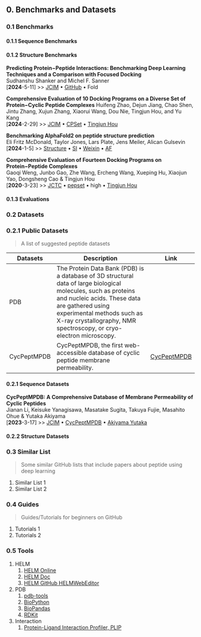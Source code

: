 ## 0. Benchmarks and Datasets

### 0.1 Benchmarks

#### 0.1.1 Sequence Benchmarks

#### 0.1.2 Structure Benchmarks

**Predicting Protein−Peptide Interactions: Benchmarking Deep Learning Techniques and a Comparison with Focused Docking**  
Sudhanshu Shanker and Michel F. Sanner  
[**2024**-5-11] >> [JCIM](https://doi.org/10.1021/acs.jcim.3c00602) • [GitHub](https://github.com/sannerlab/benchmarking_2023) • Fold

**Comprehensive Evaluation of 10 Docking Programs on a Diverse Set of Protein−Cyclic Peptide Complexes**
Huifeng Zhao, Dejun Jiang, Chao Shen, Jintu Zhang, Xujun Zhang, Xiaorui Wang, Dou Nie, Tingjun Hou, and Yu Kang  
[**2024**-2-29] >> [JCIM](https://doi.org/10.1021/acs.jcim.3c01921) • [CPSet](https://github.com/huifengzhao/CPSet) • [Tingjun Hou](https://scholar.google.com/citations?hl=en&user=vHW2kqUAAAAJ)

**Benchmarking AlphaFold2 on peptide structure prediction**  
Eli Fritz McDonald, Taylor Jones, Lars Plate, Jens Meiler, Alican Gulsevin  
[**2024**-1-5] >> [Structure](https://doi.org/10.1016/j.str.2022.11.012) • [SI](https://doi.org/10.1016/j.str.2022.11.012) • [Weixin](https://mp.weixin.qq.com/s/9mpyZXITVC6RBbNQmjJLcg) • [AF](https://deepmind.google/technologies/alphafold/)

**Comprehensive Evaluation of Fourteen Docking Programs on Protein−Peptide Complexes**  
Gaoqi Weng, Junbo Gao, Zhe Wang, Ercheng Wang, Xueping Hu, Xiaojun Yao, Dongsheng Cao & Tingjun Hou  
[**2020**-3-23] >> [JCTC](https://doi.org/10.1021/acs.jctc.9b01208) • [pepset](http://cadd.zju.edu.cn/pepset/) • high • [Tingjun Hou](https://scholar.google.com/citations?hl=en&user=vHW2kqUAAAAJ)

#### 0.1.3 Evaluations

### 0.2 Datasets

### 0.2.1 Public Datasets

> A list of suggested peptide datasets

| Datasets    | Description                                                                                                                                                                                                                                                         | Link                                  |
| ----------- | ------------------------------------------------------------------------------------------------------------------------------------------------------------------------------------------------------------------------------------------------------------------- | ------------------------------------- |
| PDB         | The Protein Data Bank (PDB) is a database of 3D structural data of large biological molecules, such as proteins and nucleic acids. These data are gathered using experimental methods such as X-ray crystallography, NMR spectroscopy, or cryo-electron microscopy. |                                       |
| CycPeptMPDB | CycPeptMPDB, the first web-accessible database of cyclic peptide membrane permeability.                                                                                                                                                                             | [CycPeptMPDB](http://cycpeptmpdb.com) |

#### 0.2.1 Sequence Datasets

**CycPeptMPDB: A Comprehensive Database of Membrane Permeability of Cyclic Peptides**  
Jianan Li, Keisuke Yanagisawa, Masatake Sugita, Takuya Fujie, Masahito Ohue & Yutaka Akiyama  
[**2023**-3-17] >> [JCIM](https://doi.org/10.1021/acs.jcim.2c01573) • [CycPeptMPDB](http://cycpeptmpdb.com) • [Akiyama Yutaka](https://scholar.google.com/citations?hl=en&user=eHAafMgAAAAJ)

#### 0.2.2 Structure Datasets

### 0.3 Similar List

> Some similar GitHub lists that include papers about peptide using deep learning

1. Similar List 1
2. Similar List 2

### 0.4 Guides

> Guides/Tutorials for beginners on GitHub

1. Tutorials 1
2. Tutorials 2

### 0.5 Tools

1. HELM
   1. [HELM Online](http://webeditor.openhelm.org/hwe/examples/App.htm)
   2. [HELM Doc](https://pistoiaalliance.atlassian.net/wiki/spaces/PUB/pages/35028994/HELM+Web-editor)
   3. [HELM GitHub HELMWebEditor](https://github.com/PistoiaHELM/HELMWebEditor)
2. PDB
   1. [pdb-tools](http://www.bonvinlab.org/pdb-tools/)
   2. [BioPython](https://biopython.org)
   3. [BioPandas](https://biopandas.github.io/biopandas/)
   4. [RDKit](https://www.rdkit.org)
3. Interaction
   1. [Protein-Ligand Interaction Profiler, PLIP](https://plip-tool.biotec.tu-dresden.de/plip-web/plip/index)
